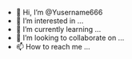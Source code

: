 - 👋 Hi, I’m @Yusername666
- 👀 I’m interested in ...
- 🌱 I’m currently learning ...
- 💞️ I’m looking to collaborate on ...
- 📫 How to reach me ...


